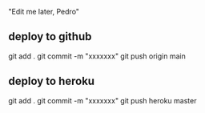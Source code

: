 "Edit me later, Pedro" 

## deploy to github
git add .
git commit -m "xxxxxxx"
git push origin main

## deploy to heroku

git add .
git commit -m "xxxxxxx"
git push heroku master


<!-- https://backend-pinzon.herokuapp.com/ -->